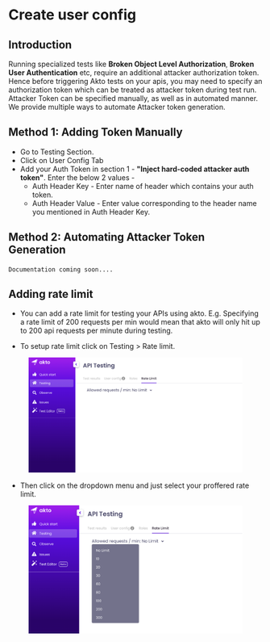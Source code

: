 # Create user config

## Introduction

Running specialized tests like **Broken Object Level Authorization**, **Broken User Authentication** etc, require an additional attacker authorization token. Hence before triggering Akto tests on your apis, you may need to specify an authorization token which can be treated as attacker token during test run. Attacker Token can be specified manually, as well as in automated manner. We provide multiple ways to automate Attacker token generation.

## Method 1: Adding Token Manually

* Go to Testing Section.
* Click on User Config Tab
* Add your Auth Token in section 1 - **"Inject hard-coded attacker auth token"**. Enter the below 2 values -
  * Auth Header Key - Enter name of header which contains your auth token.
  * Auth Header Value - Enter value corresponding to the header name you mentioned in Auth Header Key.

## Method 2: Automating Attacker Token Generation

```
Documentation coming soon....
```

## Adding rate limit

* You can add a rate limit for testing your APIs using akto. E.g. Specifying a rate limit of 200 requests per min would mean that akto will only hit up to 200 api requests per minute during testing.

* To setup rate limit click on Testing > Rate limit.

<figure><img src="../.gitbook/assets/rate-limit-1.png" alt=""><figcaption></figcaption></figure>

* Then click on the dropdown menu and just select your proffered rate limit.

<figure><img src="../.gitbook/assets/rate-limit-2.png" alt=""><figcaption></figcaption></figure>